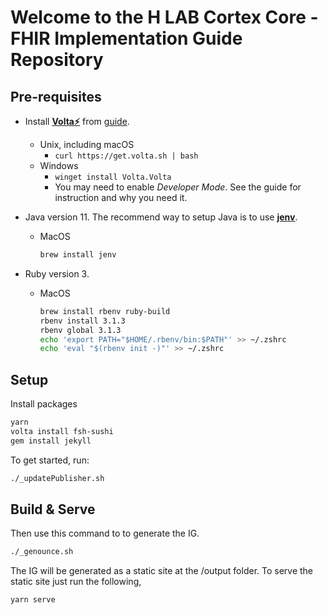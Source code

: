 # Welcome to the H LAB Cortex Core - FHIR Implementation Guide Repository

## Pre-requisites

- Install [**Volta⚡**](https://volta.sh/ 'Volta - The Hassle-Free JavaScript Tool Manager') from [guide](https://docs.volta.sh/guide/getting-started 'Getting Started | Volta').
  - Unix, including macOS
    - `curl https://get.volta.sh | bash`
  - Windows
    - `winget install Volta.Volta`
    - You may need to enable _Developer Mode_. See the guide for instruction and why you need it.
- Java version 11. The recommend way to setup Java is to use [**jenv**](https://github.com/jenv/jenv).
  - MacOS

    ```bash
    brew install jenv
    ```

- Ruby version 3.
  - MacOS

    ```bash
    brew install rbenv ruby-build
    rbenv install 3.1.3
    rbenv global 3.1.3
    echo 'export PATH="$HOME/.rbenv/bin:$PATH"' >> ~/.zshrc
    echo 'eval "$(rbenv init -)"' >> ~/.zshrc
    ```

## Setup

Install packages

```bash
yarn
volta install fsh-sushi
gem install jekyll
```

To get started, run:

```bash
./_updatePublisher.sh
```

## Build & Serve

Then use this command to to generate the IG.

```bash
./_genounce.sh
```

The IG will be generated as a static site at the /output folder. To serve the static site just run the following,

```bash
yarn serve
```

